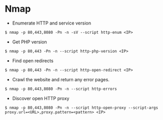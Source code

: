 # Nmap

- Enumerate HTTP and service version

`$ nmap -p 80,443,8080 -Pn -n -sV --script http-enum <IP>`

- Get PHP version

`$ nmap -p 80,443 -Pn -n --script http-php-version <IP>`

- Find open redirects

`$ nmap -p 80,443 -Pn -n --script http-open-redirect <IP>`

- Crawl the website and return any error pages.

`$ nmap -p 80,443,8080 -Pn -n --script http-errors`

- Discover open HTTP proxy

`$ nmap -p 80,443,8080 -Pn -n --script http-open-proxy --script-args proxy.url=<URL>,proxy.pattern=<pattern> <IP>`